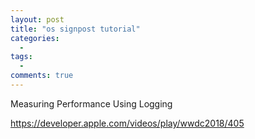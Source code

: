 ```yaml
---
layout: post
title: "os signpost tutorial"
categories:
  - 
tags:
  - 
comments: true
---
```




<!-- more -->

Measuring Performance Using Logging

https://developer.apple.com/videos/play/wwdc2018/405

